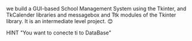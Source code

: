 we build a GUI-based School Management System using the Tkinter, and TkCalender libraries and messagebox and Ttk modules of the Tkinter library. It is an intermediate level project. 😊

HINT  "You want to conecte ti to DataBase" 

